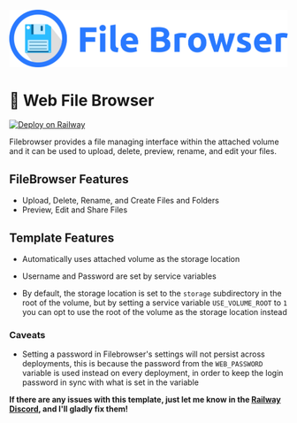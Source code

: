 [![Logo](https://raw.githubusercontent.com/filebrowser/logo/master/banner.png)](https://github.com/filebrowser/filebrowser)

# 📂 Web File Browser

[![Deploy on Railway](https://railway.app/button.svg)](https://railway.app/template/Nan7Bs?referralCode=ySCnWl)

Filebrowser provides a file managing interface within the attached volume and it can be used to upload, delete, preview, rename, and edit your files.

## FileBrowser Features

- Upload, Delete, Rename, and Create Files and Folders
- Preview, Edit and Share Files

## Template Features

- Automatically uses attached volume as the storage location

- Username and Password are set by service variables

- By default, the storage location is set to the `storage` subdirectory in the root of the volume, but by setting a service variable `USE_VOLUME_ROOT` to `1` you can opt to use the root of the volume as the storage location instead

### Caveats

- Setting a password in Filebrowser's settings will not persist across deployments, this is because the password from the `WEB_PASSWORD` variable is used instead on every deployment, in order to keep the login password in sync with what is set in the variable

**If there are any issues with this template, just let me know in the [Railway Discord](https://discord.gg/railway), and I'll gladly fix them!**